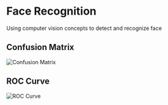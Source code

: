 # Face Recognition 
Using computer vision concepts to detect and recognize face 

## Confusion Matrix
![Confusion Matrix](https://github.com/Nada-21/Face-Recognition/assets/83358118/9f9b9167-9fb2-44dd-ae71-0e23dcd12e71)

## ROC Curve
![ROC Curve](https://github.com/Nada-21/Face-Recognition/assets/83358118/6fc1e421-0264-4983-94ca-e405b88d25a6)
